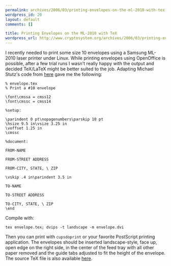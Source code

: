```yaml
--- 
permalink: archives/2006/03/printing-envelopes-on-the-ml-2010-with-tex
wordpress_id: 20
layout: default
comments: []

title: Printing Envelopes on the ML-2010 with TeX
wordpress_url: http://www.cryptosystem.org/archives/2006/03/printing-envelopes-on-the-ml-2010-with-tex/
---
```

I recently needed to print some size 10 envelopes using a Samsung ML-2010 laser printer under Linux. While printing envelopes using OpenOffice is possible, after a few trial runs I wasn't really happy with the output and decided TeX/LaTeX might be better suited to the job. Adapting Michael Stutz's code from [here](http://cbbrowne.com/info/tex.html) gave me the following:

    % envelope.tex
    % Print a #10 envelope
    
    \font\cmssa = cmss12
    \font\cmssc = cmss14
    
    %setup:
    
    \parindent 0 pt\nopagenumbers\parskip 10 pt
    \hsize 9.5 in\vsize 3.25 in
    \voffset 1.25 in
    \cmssc
    
    %document:
    
    FROM-NAME
    
    FROM-STREET ADDRESS
    
    FROM-CITY, STATE, \ ZIP
    
    \vskip .4 in\parindent 3.5 in
    
    TO-NAME
    
    TO-STREET ADDRESS
    
    TO-CITY, STATE, \ ZIP
    \end

Compile with:

    tex envelope.tex; dvips -t landscape -m envelope.dvi

Then you can print with `cupsdoprint` or your favorite PostScript printing application. The envelopes should be inserted landscape-style, face up, open edge on the right side, in the center of the feed tray with all other paper removed and the guide tabs adjusted to fit the height of the envelope. The source TeX file is also available [here](http://cryptosystem.org/projects/latex/envelope.tex).
